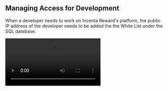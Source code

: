 ##  Managing Access for Development

When a developer needs to work on Incenta Reward's platform, the public IP address of the developer needs to be added the the White List under the SQL database. 

![Add IP to Firewall](./azure-add-ip-to-firewall.webm.mov)
